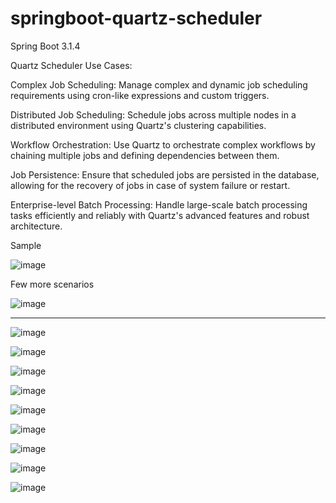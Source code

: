 # springboot-quartz-scheduler
Spring Boot 3.1.4

Quartz Scheduler Use Cases:

Complex Job Scheduling: Manage complex and dynamic job scheduling requirements using cron-like expressions and custom triggers.

Distributed Job Scheduling: Schedule jobs across multiple nodes in a distributed environment using Quartz's clustering capabilities.

Workflow Orchestration: Use Quartz to orchestrate complex workflows by chaining multiple jobs and defining dependencies between them.

Job Persistence: Ensure that scheduled jobs are persisted in the database, allowing for the recovery of jobs in case of system failure or restart.

Enterprise-level Batch Processing: Handle large-scale batch processing tasks efficiently and reliably with Quartz's advanced features and robust architecture.

Sample

![image](https://github.com/srss-pocs/springboot-quartz-scheduler/assets/145287517/f55064ab-0ca1-4865-9a50-3027c36265af)

Few more scenarios

![image](https://github.com/srss-pocs/springboot-quartz-scheduler/assets/145287517/e3507b38-34a5-401b-91ea-ce6b5faacb43)


----------------------------------------------------------------------------------------------------------------------------------------

![image](https://github.com/srss-pocs/springboot-quartz-scheduler/assets/145287517/2d9607f0-58fe-4aed-86ab-7cc36ee0a680)

![image](https://github.com/srss-pocs/springboot-quartz-scheduler/assets/145287517/5b8b85c3-6000-4549-8133-195da0199573)

![image](https://github.com/srss-pocs/springboot-quartz-scheduler/assets/145287517/4fc4e963-aca3-4a73-a127-77b0bab54dba)

![image](https://github.com/srss-pocs/springboot-quartz-scheduler/assets/145287517/3396b9e8-c577-492c-b7f2-fecdf8fba551)

![image](https://github.com/srss-pocs/springboot-quartz-scheduler/assets/145287517/9be57d35-293b-47ed-aab8-962f44b9d188)

![image](https://github.com/srss-pocs/springboot-quartz-scheduler/assets/145287517/2c23ce69-0eef-4693-b617-efe55467ff5e)

![image](https://github.com/srss-pocs/springboot-quartz-scheduler/assets/145287517/bcf74615-4e4d-42c1-87bb-a67aa0b2ac24)

![image](https://github.com/srss-pocs/springboot-quartz-scheduler/assets/145287517/4cd659b9-d554-442f-8314-d90cf9c4af04)

![image](https://github.com/srss-pocs/springboot-quartz-scheduler/assets/145287517/4eb9abcd-1bb2-4222-8259-e102ec018d35)














